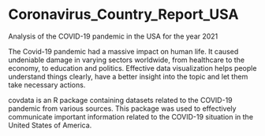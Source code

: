 # Coronavirus_Country_Report_USA
Analysis of the COVID-19 pandemic in the USA for the year 2021

The Covid-19 pandemic had a massive impact on human life. It caused undeniable damage in varying sectors worldwide, from healthcare to the economy, to education and politics. Effective data visualization helps people understand things clearly, have a better insight into the topic and let them take necessary actions.

covdata is an R package containing datasets related to the COVID-19 pandemic from various sources. This package was used to effectively communicate important information related to the COVID-19 situation in the United States of America.
